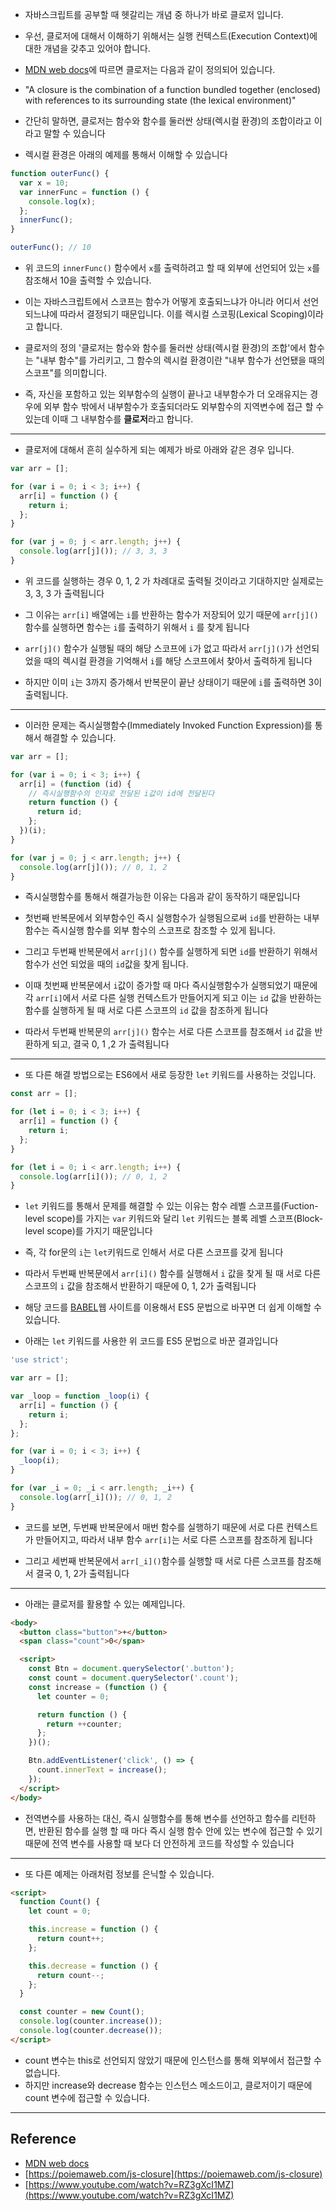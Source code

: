 - 자바스크립트를 공부할 때 헷갈리는 개념 중 하나가 바로 클로저 입니다.

- 우선, 클로저에 대해서 이해하기 위해서는 실행 컨텍스트(Execution Context)에 대한 개념을 갖추고 있어야 합니다.

- [MDN web docs](https://developer.mozilla.org/ko/docs/Web/JavaScript/Guide/Closures)에 따르면 클로저는 다음과 같이 정의되어 있습니다.

- "A closure is the combination of a function bundled together (enclosed) with references to its surrounding state (the lexical environment)"

- 간단히 말하면, 클로저는 함수와 함수를 둘러싼 상태(렉시컬 환경)의 조합이라고 이라고 말할 수 있습니다

- 렉시컬 환경은 아래의 예제를 통해서 이해할 수 있습니다

```javascript
function outerFunc() {
  var x = 10;
  var innerFunc = function () {
    console.log(x);
  };
  innerFunc();
}

outerFunc(); // 10
```

- 위 코드의 `innerFunc()` 함수에서 `x`를 출력하려고 할 때 외부에 선언되어 있는 `x`를 참조해서 10을 출력할 수 있습니다.

- 이는 자바스크립트에서 스코프는 함수가 어떻게 호출되느냐가 아니라 어디서 선언되느냐에 따라서 결정되기 때문입니다. 이를 렉시컬 스코핑(Lexical Scoping)이라고 합니다.

- 클로저의 정의 '클로저는 함수와 함수를 둘러싼 상태(렉시컬 환경)의 조합'에서 함수는 "내부 함수"를 가리키고, 그 함수의 렉시컬 환경이란 "내부 함수가 선언됐을 때의 스코프"를 의미합니다.

- 즉, 자신을 포함하고 있는 외부함수의 실행이 끝나고 내부함수가 더 오래유지는 경우에 외부 함수 밖에서 내부함수가 호출되더라도 외부함수의 지역변수에 접근 할 수 있는데 이때 그 내부함수를 **클로저**라고 합니다.

---

- 클로저에 대해서 흔히 실수하게 되는 예제가 바로 아래와 같은 경우 입니다.

```javascript
var arr = [];

for (var i = 0; i < 3; i++) {
  arr[i] = function () {
    return i;
  };
}

for (var j = 0; j < arr.length; j++) {
  console.log(arr[j]()); // 3, 3, 3
}
```

- 위 코드를 실행하는 경우 0, 1, 2 가 차례대로 출력될 것이라고 기대하지만 실제로는 3, 3, 3 가 출력됩니다

- 그 이유는 `arr[i]` 배열에는 `i`를 반환하는 함수가 저장되어 있기 때문에 `arr[j]()` 함수를 실행하면 함수는 `i`를 출력하기 위해서 `i` 를 찾게 됩니다

- `arr[j]()` 함수가 실행될 때의 해당 스코프에 `i`가 없고 따라서 `arr[j]()`가 선언되었을 때의 렉시컬 환경을 기억해서 `i`를 해당 스코프에서 찾아서 출력하게 됩니다

- 하지만 이미 `i`는 3까지 증가해서 반복문이 끝난 상태이기 때문에 `i`를 출력하면 3이 출력됩니다.

---

- 이러한 문제는 즉시실행함수(Immediately Invoked Function Expression)를 통해서 해결할 수 있습니다.

```javascript
var arr = [];

for (var i = 0; i < 3; i++) {
  arr[i] = (function (id) {
    // 즉시실행함수의 인자로 전달된 i값이 id에 전달된다
    return function () {
      return id;
    };
  })(i);
}

for (var j = 0; j < arr.length; j++) {
  console.log(arr[j]()); // 0, 1, 2
}
```

- 즉시실행함수를 통해서 해결가능한 이유는 다음과 같이 동작하기 때문입니다

- 첫번째 반복문에서 외부함수인 즉시 실행함수가 실행됨으로써 `id`를 반환하는 내부 함수는 즉시실행 함수를 외부 함수의 스코프로 참조할 수 있게 됩니다.

- 그리고 두번째 반복문에서 `arr[j]()` 함수를 실행하게 되면 `id`를 반환하기 위해서 함수가 선언 되었을 때의 `id`값을 찾게 됩니다.

- 이때 첫번째 반복문에서 `i`값이 증가할 때 마다 즉시실행함수가 실행되었기 때문에 각 `arr[i]`에서 서로 다른 실행 컨텍스트가 만들어지게 되고 이는 `id` 값을 반환하는 함수를 실행하게 될 때 서로 다른 스코프의 `id` 값을 참조하게 됩니다

- 따라서 두번째 반복문의 `arr[j]()` 함수는 서로 다른 스코프를 참조해서 `id` 값을 반환하게 되고, 결국 0, 1 ,2 가 출력됩니다

---

- 또 다른 해결 방법으로는 ES6에서 새로 등장한 `let` 키워드를 사용하는 것입니다.

```javascript
const arr = [];

for (let i = 0; i < 3; i++) {
  arr[i] = function () {
    return i;
  };
}

for (let i = 0; i < arr.length; i++) {
  console.log(arr[i]()); // 0, 1, 2
}
```

- `let` 키워드를 통해서 문제를 해결할 수 있는 이유는 함수 레벨 스코프를(Fuction-level scope)를 가지는 `var` 키워드와 달리 `let` 키워드는 블록 레벨 스코프(Block-level scope)를 가지기 때문입니다

- 즉, 각 for문의 `i`는 `let`키워드로 인해서 서로 다른 스코프를 갖게 됩니다

- 따라서 두번째 반복문에서 `arr[i]()` 함수를 실행해서 `i` 값을 찾게 될 때 서로 다른 스코프의 `i` 값을 참조해서 반환하기 때문에 0, 1, 2가 출력됩니다

- 해당 코드를 [BABEL](https://babeljs.io/repl#?browsers=defaults%2C%20not%20ie%2011%2C%20not%20ie_mob%2011&build=&builtIns=false&spec=false&loose=false&code_lz=MYewdgzgLgBAhgJwTAvDA2gXQNwChcBmIyAFADYCmsAlqjAAzYy0A8MAzE9QNTcCUMAN64Y8JOmqY6BAK5hgUauBgkBw0aIRUZCMMzyiAvnkP4ipSjTqNmMNogQA6SmADmUABZdeakTFCQIJTOIK4kDhKYqnxMAPSxDAA0MACMyQBMuIZAA&debug=false&forceAllTransforms=false&shippedProposals=false&circleciRepo=&evaluate=false&fileSize=false&timeTravel=false&sourceType=module&lineWrap=true&presets=env%2Ces2015%2Creact%2Cstage-2%2Cenv&prettier=false&targets=&version=7.10.2&externalPlugins=)웹 사이트를 이용해서 ES5 문법으로 바꾸면 더 쉽게 이해할 수 있습니다.

- 아래는 `let` 키워드를 사용한 위 코드를 ES5 문법으로 바꾼 결과입니다

```javascript
'use strict';

var arr = [];

var _loop = function _loop(i) {
  arr[i] = function () {
    return i;
  };
};

for (var i = 0; i < 3; i++) {
  _loop(i);
}

for (var _i = 0; _i < arr.length; _i++) {
  console.log(arr[_i]()); // 0, 1, 2
}
```

- 코드를 보면, 두번째 반복문에서 매번 함수를 실행하기 때문에 서로 다른 컨텍스트가 만들어지고, 따라서 내부 함수 `arr[i]`는 서로 다른 스코프를 참조하게 됩니다

- 그리고 세번째 반복문에서 `arr[_i]()`함수를 실행할 때 서로 다른 스코프를 참조해서 결국 0, 1, 2가 출력됩니다

---

- 아래는 클로저를 활용할 수 있는 예제입니다.

```html
<body>
  <button class="button">+</button>
  <span class="count">0</span>

  <script>
    const Btn = document.querySelector('.button');
    const count = document.querySelector('.count');
    const increase = (function () {
      let counter = 0;

      return function () {
        return ++counter;
      };
    })();

    Btn.addEventListener('click', () => {
      count.innerText = increase();
    });
  </script>
</body>
```

- 전역변수를 사용하는 대신, 즉시 실행함수를 통해 변수를 선언하고 함수를 리턴하면, 반환된 함수를 실행 할 때 마다 즉시 실행 함수 안에 있는 변수에 접근할 수 있기 때문에 전역 변수를 사용할 때 보다 더 안전하게 코드를 작성할 수 있습니다

---

- 또 다른 예제는 아래처럼 정보를 은닉할 수 있습니다.

```html
<script>
  function Count() {
    let count = 0;

    this.increase = function () {
      return count++;
    };

    this.decrease = function () {
      return count--;
    };
  }

  const counter = new Count();
  console.log(counter.increase());
  console.log(counter.decrease());
</script>
```

- count 변수는 this로 선언되지 않았기 때문에 인스턴스를 통해 외부에서 접근할 수 없습니다.
- 하지만 increase와 decrease 함수는 인스턴스 메소드이고, 클로저이기 때문에 count 변수에 접근할 수 있습니다.

---

## Reference

- [MDN web docs](<[https://developer.mozilla.org/en-US/docs/Web/JavaScript/Closures](https://developer.mozilla.org/en-US/docs/Web/JavaScript/Closures)>)
- [https://poiemaweb.com/js-closure](https://poiemaweb.com/js-closure)
- [https://www.youtube.com/watch?v=RZ3gXcI1MZ](https://www.youtube.com/watch?v=RZ3gXcI1MZ)
